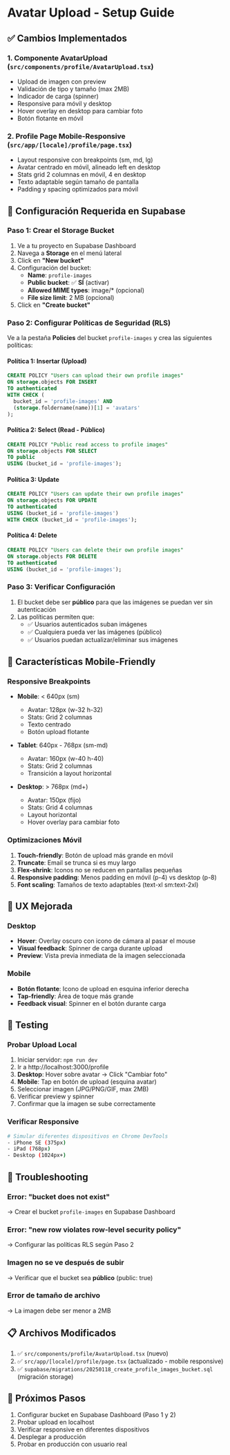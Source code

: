 # Avatar Upload - Setup Guide

## ✅ Cambios Implementados

### 1. **Componente AvatarUpload** (`src/components/profile/AvatarUpload.tsx`)
- Upload de imagen con preview
- Validación de tipo y tamaño (max 2MB)
- Indicador de carga (spinner)
- Responsive para móvil y desktop
- Hover overlay en desktop para cambiar foto
- Botón flotante en móvil

### 2. **Profile Page Mobile-Responsive** (`src/app/[locale]/profile/page.tsx`)
- Layout responsive con breakpoints (sm, md, lg)
- Avatar centrado en móvil, alineado left en desktop
- Stats grid 2 columnas en móvil, 4 en desktop
- Texto adaptable según tamaño de pantalla
- Padding y spacing optimizados para móvil

## 🔧 Configuración Requerida en Supabase

### Paso 1: Crear el Storage Bucket

1. Ve a tu proyecto en Supabase Dashboard
2. Navega a **Storage** en el menú lateral
3. Click en **"New bucket"**
4. Configuración del bucket:
   - **Name**: `profile-images`
   - **Public bucket**: ✅ **SÍ** (activar)
   - **Allowed MIME types**: image/* (opcional)
   - **File size limit**: 2 MB (opcional)
5. Click en **"Create bucket"**

### Paso 2: Configurar Políticas de Seguridad (RLS)

Ve a la pestaña **Policies** del bucket `profile-images` y crea las siguientes políticas:

#### Política 1: Insertar (Upload)
```sql
CREATE POLICY "Users can upload their own profile images"
ON storage.objects FOR INSERT
TO authenticated
WITH CHECK (
  bucket_id = 'profile-images' AND
  (storage.foldername(name))[1] = 'avatars'
);
```

#### Política 2: Select (Read - Público)
```sql
CREATE POLICY "Public read access to profile images"
ON storage.objects FOR SELECT
TO public
USING (bucket_id = 'profile-images');
```

#### Política 3: Update
```sql
CREATE POLICY "Users can update their own profile images"
ON storage.objects FOR UPDATE
TO authenticated
USING (bucket_id = 'profile-images')
WITH CHECK (bucket_id = 'profile-images');
```

#### Política 4: Delete
```sql
CREATE POLICY "Users can delete their own profile images"
ON storage.objects FOR DELETE
TO authenticated
USING (bucket_id = 'profile-images');
```

### Paso 3: Verificar Configuración

1. El bucket debe ser **público** para que las imágenes se puedan ver sin autenticación
2. Las políticas permiten que:
   - ✅ Usuarios autenticados suban imágenes
   - ✅ Cualquiera pueda ver las imágenes (público)
   - ✅ Usuarios puedan actualizar/eliminar sus imágenes

## 📱 Características Mobile-Friendly

### Responsive Breakpoints
- **Mobile**: < 640px (sm)
  - Avatar: 128px (w-32 h-32)
  - Stats: Grid 2 columnas
  - Texto centrado
  - Botón upload flotante

- **Tablet**: 640px - 768px (sm-md)
  - Avatar: 160px (w-40 h-40)
  - Stats: Grid 2 columnas
  - Transición a layout horizontal

- **Desktop**: > 768px (md+)
  - Avatar: 150px (fijo)
  - Stats: Grid 4 columnas
  - Layout horizontal
  - Hover overlay para cambiar foto

### Optimizaciones Móvil
1. **Touch-friendly**: Botón de upload más grande en móvil
2. **Truncate**: Email se trunca si es muy largo
3. **Flex-shrink**: Iconos no se reducen en pantallas pequeñas
4. **Responsive padding**: Menos padding en móvil (p-4) vs desktop (p-8)
5. **Font scaling**: Tamaños de texto adaptables (text-xl sm:text-2xl)

## 🎨 UX Mejorada

### Desktop
- **Hover**: Overlay oscuro con icono de cámara al pasar el mouse
- **Visual feedback**: Spinner de carga durante upload
- **Preview**: Vista previa inmediata de la imagen seleccionada

### Mobile
- **Botón flotante**: Icono de upload en esquina inferior derecha
- **Tap-friendly**: Área de toque más grande
- **Feedback visual**: Spinner en el botón durante carga

## 🧪 Testing

### Probar Upload Local
1. Iniciar servidor: `npm run dev`
2. Ir a http://localhost:3000/profile
3. **Desktop**: Hover sobre avatar → Click "Cambiar foto"
4. **Mobile**: Tap en botón de upload (esquina avatar)
5. Seleccionar imagen (JPG/PNG/GIF, max 2MB)
6. Verificar preview y spinner
7. Confirmar que la imagen se sube correctamente

### Verificar Responsive
```bash
# Simular diferentes dispositivos en Chrome DevTools
- iPhone SE (375px)
- iPad (768px)
- Desktop (1024px+)
```

## 🐛 Troubleshooting

### Error: "bucket does not exist"
→ Crear el bucket `profile-images` en Supabase Dashboard

### Error: "new row violates row-level security policy"
→ Configurar las políticas RLS según Paso 2

### Imagen no se ve después de subir
→ Verificar que el bucket sea **público** (public: true)

### Error de tamaño de archivo
→ La imagen debe ser menor a 2MB

## 📋 Archivos Modificados

1. ✅ `src/components/profile/AvatarUpload.tsx` (nuevo)
2. ✅ `src/app/[locale]/profile/page.tsx` (actualizado - mobile responsive)
3. ✅ `supabase/migrations/20250118_create_profile_images_bucket.sql` (migración storage)

## 🚀 Próximos Pasos

1. Configurar bucket en Supabase Dashboard (Paso 1 y 2)
2. Probar upload en localhost
3. Verificar responsive en diferentes dispositivos
4. Desplegar a producción
5. Probar en producción con usuario real
